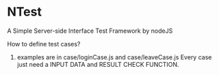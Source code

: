 # NTest
A Simple Server-side Interface Test Framework by nodeJS

How to define test cases?
1. examples are in case/loginCase.js and case/leaveCase.js
Every case just need a INPUT DATA and RESULT CHECK FUNCTION.
